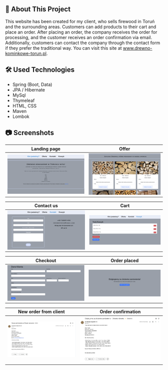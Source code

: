 ## :bookmark_tabs: About This Project

This website has been created for my client, who sells firewood in Toruń and the surrounding areas. Customers can add products to their cart and place an order. After placing an order, the company receives the order for processing, and the customer receives an order confirmation via email. Additionally, customers can contact the company through the contact form if they prefer the traditional way. You can visit this site at www.drewno-kominkowe-torun.pl.

## :hammer_and_wrench: Used Technologies

* Spring (Boot, Data)
* JPA / Hibernate
* MySql
* Thymeleaf
* HTML, CSS
* Maven
* Lombok

## :camera: Screenshots

Landing page      |  Offer
:------------------------:|:-------------------------:
![Menu page](src/main/resources/static/images/landing-page.png)  |  ![Cart](src/main/resources/static/images/offer-page.png)

Contact us      |  Cart
:------------------------:|:-------------------------:
![Checkout](src/main/resources/static/images/contact-page.png)  |  ![Register page](src/main/resources/static/images/cart-page.png)

Checkout      |  Order placed
:------------------------:|:-------------------------:
![Login page](src/main/resources/static/images/checkout.png)  |  ![Order placed](src/main/resources/static/images/success.png)

New order from client      |  Order confirmation
:------------------------:|:-------------------------:
![Login page](src/main/resources/static/images/new-order-from-client.png)  |  ![Order placed](src/main/resources/static/images/order-confirmation.png)
